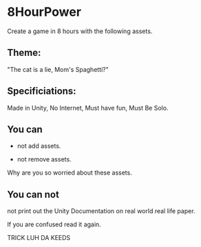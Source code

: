 # 8HourPower

Create a game in 8 hours with the following assets.

## Theme: 

"The cat is a lie, Mom's Spaghetti?"

## Specificiations: 

Made in Unity, No Internet, Must have fun, Must Be Solo. 

## You can

- not add assets.

- not remove assets.

Why are you so worried about these assets.

## You can not

not print out the Unity Documentation on real world real life paper.

If you are confused read it again.












TRICK LUH DA KEEDS
